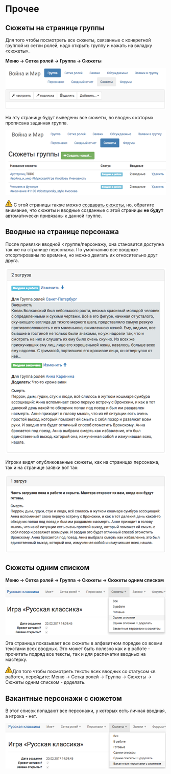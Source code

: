 # Прочее 

## Сюжеты на странице группы
Для того чтобы посмотреть все сюжеты, связанные с конкретной группой из сетки ролей, надо открыть группу и нажать на вкладку «сюжеты».

**Меню → Сетка ролей → Группа → Сюжеты**

![Сюжеты со страницы группы](plot-on-page-where.png)

На эту страницу будут выведены все сюжеты, во вводных которых прописана заданная группа.

![Сюжеты со страницы группы](plot-on-page-how.png)

![Сюжеты со страницы группы](attention.png) С этой страницы также можно [создавать сюжеты](http://docs.joinrpg.ru/ru/latest/plot/creating-plot.html), но, обратите внимание, что сюжеты и вводные созданные с этой страницы **не будут** автоматически привязаны к данной группе.

## Вводные на странице персонажа
После привязки вводной к группе/персонажу, она становится доступна так же на странице персонажа. По умолчанию все вводные отсортированы по времени, но можно двигать их относительно друг друга.

![Вводные на странице персонажа](plot-on-char-page.png)

Игроки видят опубликованные сюжеты, как на страницах персонажа, так и на странице заявки вот так:

![Вводные на странице персонажа](plot-on-char-page-player.png)


## Сюжеты одним списком

**Меню → Сетка ролей → Группа → Сюжеты → Сюжеты одним списком**

![Сюжеты одним списком](plot-all-in-one-list.png)

Эта страница показывает все сюжеты в алфавитном порядке со всеми текстами всех вводных.
Это может быть полезно как и в работе - прочитать подряд все тексты, так и для распечатки вводных на мастерку.

![Создание вводной](attention.png)Для того чтобы посмотреть тексты всех вводных со статусом «в работе», перейдите: Меню → Сетка ролей → Группа → Сюжеты → Сюжеты одним списком - доделать.


## Вакантные персонажи с сюжетом

В этот список попадают все персонажи, у которых есть личная вводная, а игрока - нет.

![Сюжеты одним списком](plot-vacancies.png)
